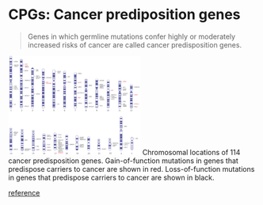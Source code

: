 # CPGs: Cancer prediposition genes

> Genes in which germline mutations confer highly or moderately increased risks of cancer are called cancer predisposition genes.

![](Chromosomal_locations.jpg)
Chromosomal locations of 114 cancer predisposition genes. Gain-of-function mutations in genes that predispose carriers to cancer are shown in
red. Loss-of-function mutations in genes that predispose carriers to cancer are shown in black.

[reference](http://www.nature.com/nature/journal/v505/n7483/full/nature12981.html)
